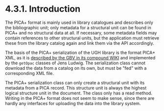 # 4.3.1. Introduction

The PICA+ format is mainly used in library catalogues and describes only the bibliographic unit; only metadata for a structural unit can be found in PICA+ and no structural data at all. If necessary, some metadata fields may contain references to other structural units, but the application must retrieve these from the library catalog again and link them via the API accordingly.

The basis of the PICA+ serialization of the UGH library is the format PICA+ XML, as it is [described by the GBV in its compound WIKI](http://www.gbv.de/wikis/cls/PICAplus_in_XML) and implemented by the `getOpac` classes of Jens Ludwig. The serialization class cannot download the data from a catalog on its own, but must be "fed" with a corresponding XML file.

The PICA+ serialization class can only create a structural unit with its metadata from a PICA record. This structure unit is always the highest logical structure unit in the document. The class only has a read method. Writing in the PICA+ format does not seem to make sense, since there are hardly any interfaces for uploading the data into the library system.

